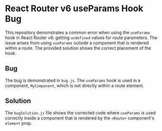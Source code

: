 # React Router v6 useParams Hook Bug

This repository demonstrates a common error when using the `useParams` hook in React Router v6:  getting `undefined` values for route parameters. The issue arises from using `useParams` outside a component that is rendered within a route.  The provided solution shows the correct placement of the hook.

## Bug
The bug is demonstrated in `bug.js`. The `useParams` hook is used in a component, `MyComponent`, which is not directly within a route element.

## Solution
The `bugSolution.js` file shows the corrected code where `useParams` is used correctly inside a component that is rendered by the `<Route>` component's `element` prop.
